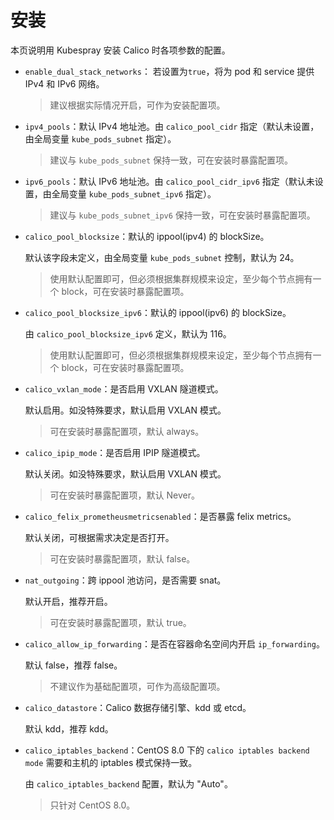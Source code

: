 # 安装

本页说明用 Kubespray 安装 Calico 时各项参数的配置。

- `enable_dual_stack_networks`： 若设置为`true`，将为 pod 和 service 提供 IPv4 和 IPv6 网络。

    > 建议根据实际情况开启，可作为安装配置项。

- `ipv4_pools`：默认 IPv4 地址池。由 `calico_pool_cidr` 指定（默认未设置，由全局变量 `kube_pods_subnet` 指定）。
    > 建议与 `kube_pods_subnet` 保持一致，可在安装时暴露配置项。

- `ipv6_pools`：默认 IPv6 地址池。由 `calico_pool_cidr_ipv6` 指定（默认未设置，由全局变量 `kube_pods_subnet_ipv6` 指定）。

    > 建议与 `kube_pods_subnet_ipv6` 保持一致，可在安装时暴露配置项。

- `calico_pool_blocksize`：默认的 ippool(ipv4) 的 blockSize。

    默认该字段未定义，由全局变量 `kube_pods_subnet` 控制，默认为 24。

    > 使用默认配置即可，但必须根据集群规模来设定，至少每个节点拥有一个 block，可在安装时暴露配置项。

- `calico_pool_blocksize_ipv6`：默认的 ippool(ipv6) 的 blockSize。

    由 `calico_pool_blocksize_ipv6` 定义，默认为 116。

    > 使用默认配置即可，但必须根据集群规模来设定，至少每个节点拥有一个 block，可在安装时暴露配置项。

- `calico_vxlan_mode`：是否启用 VXLAN 隧道模式。

    默认启用。如没特殊要求，默认启用 VXLAN 模式。

    > 可在安装时暴露配置项，默认 always。

- `calico_ipip_mode`：是否启用 IPIP 隧道模式。

    默认关闭。如没特殊要求，默认启用 VXLAN 模式。

    > 可在安装时暴露配置项，默认 Never。

- `calico_felix_prometheusmetricsenabled`：是否暴露 felix metrics。

    默认关闭，可根据需求决定是否打开。

    > 可在安装时暴露配置项，默认 false。

- `nat_outgoing`：跨 ippool 池访问，是否需要 snat。

    默认开启，推荐开启。

    > 可在安装时暴露配置项，默认 true。

- `calico_allow_ip_forwarding`：是否在容器命名空间内开启 `ip_forwarding`。

    默认 false，推荐 false。

    > 不建议作为基础配置项，可作为高级配置项。

- `calico_datastore`：Calico 数据存储引擎、kdd 或 etcd。

    默认 kdd，推荐 kdd。

- `calico_iptables_backend`：CentOS 8.0 下的 `calico iptables backend mode` 需要和主机的 iptables 模式保持一致。

    由 `calico_iptables_backend` 配置，默认为 "Auto"。

    > 只针对 CentOS 8.0。
